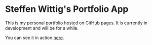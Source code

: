 # Steffen Wittig's Portfolio App

This is my personal portfolio hosted on GitHub pages. It is currently in development and will be for a while.

You can see it in action [here](https://steffenwittig.github.io).
